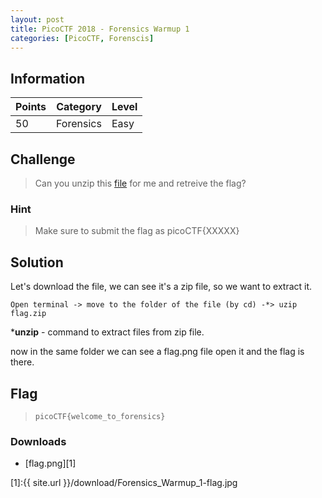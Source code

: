 ```yaml
---
layout: post
title: PicoCTF 2018 - Forensics Warmup 1
categories: [PicoCTF, Forenscis]
---
```


## Information

| Points |Category  | Level|
|--|--|--|
| 50 | Forensics |Easy |

## Challenge

> Can you unzip this [file](https://2018shell.picoctf.com/static/8483d8ac0beca391b8322bc414773cfc/flag.zip) for me and retreive the flag?

### Hint

> Make sure to submit the flag as picoCTF{XXXXX}

## Solution

Let's download the file, we can see it's a zip file, so we want to extract it.

    Open terminal -> move to the folder of the file (by cd) -*> uzip flag.zip

***unzip** - command to extract files from zip file.

now in the same folder we can see a flag.png file open it and the flag is there.


## Flag
> `picoCTF{welcome_to_forensics}`

### Downloads


 - [flag.png][1]
 
[1]:{{ site.url }}/download/Forensics_Warmup_1-flag.jpg


